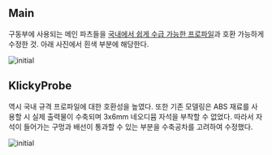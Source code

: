 ## Main

구동부에 사용되는 메인 파츠들을 [국내에서 쉽게 수급 가능한 프로파일](https://www.profileok.com/shop/item.php?it_id=1000000004)과 호환 가능하게 수정한 것. 아래 사진에서 흰색 부분에 해당한다.

![initial](https://user-images.githubusercontent.com/90170053/148332805-bc1bdbc9-2d99-4025-8990-0141807bf65d.jpg)

## KlickyProbe

역시 국내 규격 프로파일에 대한 호환성을 높였다. 또한 기존 모델링은 ABS 재료를 사용할 시 실제 출력물이 수축되며 3x6mm 네오디뮴 자석을 부착할 수 없었다. 따라서 자석이 들어가는 구멍과 배선이 통과할 수 있는 부분을 수축공차를 고려하여 수정했다.

![initial](https://user-images.githubusercontent.com/90170053/148403127-66a3f777-3be5-48bc-86ea-b3859be18ff7.jpg)

